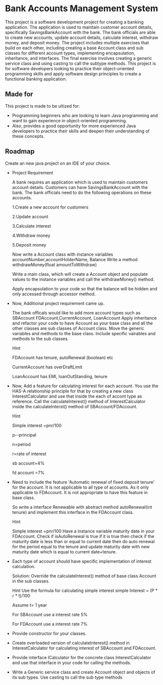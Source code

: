 # Bank Accounts Management System

This project is a software development project for creating a banking application. The application is used to maintain customer account details, specifically SavingsBankAccount with the bank. The bank officials are able to create new accounts, update account details, calculate interest, withdraw money, and deposit money. The project includes multiple exercises that build on each other, including creating a base Account class and sub classes for different account types, implementing encapsulation, inheritance, and interfaces. The final exercise involves creating a generic service class and using casting to call the subtype methods. This project is for software developers looking to practice their object-oriented programming skills and apply software design principles to create a functional banking application.


## Made for

This project is made to be ultized for:

- Programming beginners who are looking to learn Java programming and want to gain experience in object-oriented programming.
- Also, provides a good opportunity for more experienced Java developers to practice their skills and deepen their understanding of these concepts.


## Roadmap

Create an new java project on an IDE of your choice.
- 	Project Requirement

	A bank requires an application which is used to maintain customers account details.
	Customers can have SavingsBankAccount with the bank.
	The bank officials need to do the following operations on these accounts.

	1.Create a new account for customers

	2.Update account 
    
	3.Calculate interest

	4.Withdraw money
    
	5.Deposit money

	Now write a Account class with instance variables accountNumber,accountHolderName, Balance
	Write a method withdrawMoney(float amountToWithdraw)

	Write a main class, which will create a Account object and populate values 
	to the instance variables and call 
	the withdrawMoney() method.

	Apply encapsulation to your code so that the balance will be hidden and only accessed through accessor method.




- 	Now, Additional project requirement came up.

	The bank officals would like to add more account types such as SBAccount FDAccount,CurrentAccount, LoanAccount
	Apply inheritance and refactor your code to have Account as your base class and all the other classes are sub classes of Account class.
	Move the generic variables and methods to the base class. Include specific vairables and methods to the sub classes.

	Hint

	FDAccount has tenure, autoRenewal (boolean) etc

    CurrentAccount has overDraftLimit

	LoanAccount has EMI, loanOutStanding, tenure

- Now, Add a  feature for calculating interest for each account.
	You use the HAS-A relationship principle for that by creating a new class InterestCalculator and use that inside the each of accont type as reference.
	Call the calculateInterest() method of InterestCalculator inside the calculateInterst() method of SBAccount/FDAccount.

	Hint

	Simple interest =pnr/100 

    p--principal 

    n=period

    r=rate of interest

    sb account=4%

    fd account =7%


- Need to include the feature 'Automatic renewal of fixed deposit tenure' for the account. It is not applicable to all type of accounts. As it only applicable to FDAccount. It is not appropriate to have this feature in base class.

	So write a interface Renewable with abstract method autoRenewal(int tenure) and implement this interface in the FDAccount class.

	Hint

	Simple interest =pnr/100 Have a instance variable maturity date in your FDAccount. Check if isAutoRenewal is true if it is true then check if the maturity date is less than or equal to current date then do auto renewal for the period equal to the tenure and update maturity date with new maturity date which is equal to current date+tenure.

- Each type of account should have specific implementation of interest calculation.

	Solution:
    Override the calculateInterest() method of base class Account in the sub classes.
    
    Hint
    Use the formula for calculating simple interest simple Interest = (P * r * t)/100
    
    Assume t= 1 year
    
    For SBAccount use a interest rate 5%
    
    For FDAccount use a interest rate 7%

- Provide constructor for your classes.

- Create overloaded version of calculateInterest() method in InterestCalculator for calculating interest of SBAccount and FDAccount.

- Provide interface ICalculator for the concrete class InterestCalculator and use that interface
in your code for calling the methods.

- Write a Generic service class and create Account object and objects of its sub types.
Use casting to call the sub type methods

